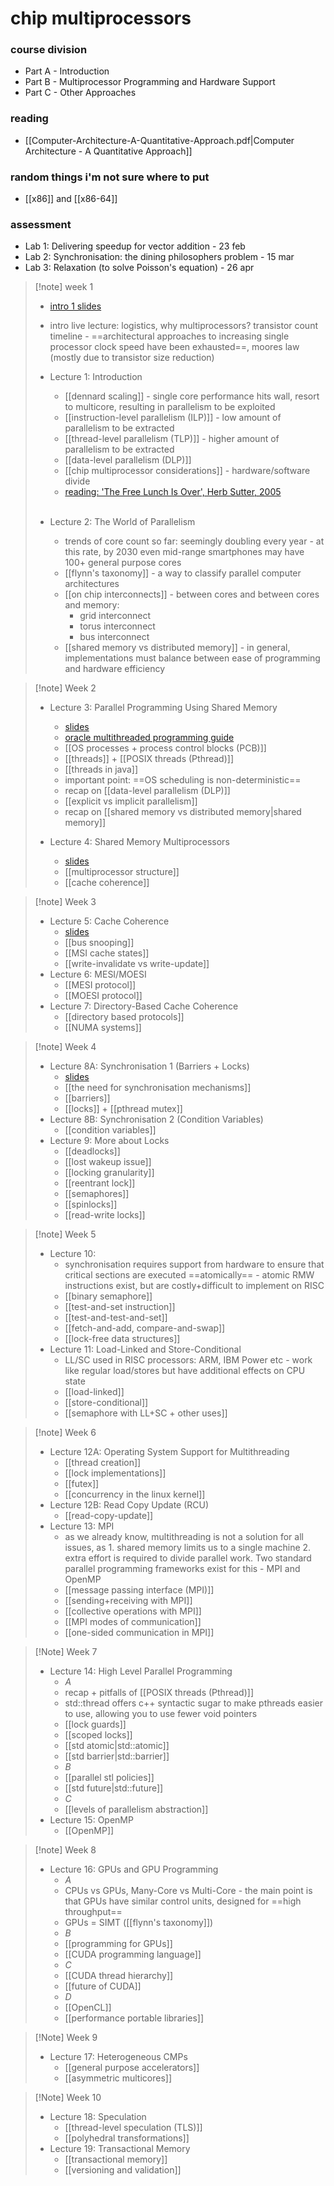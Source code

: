 # chip multiprocessors

### course division
- Part A - Introduction 
- Part B - Multiprocessor Programming and Hardware Support
- Part C - Other Approaches
### reading
- [[Computer-Architecture-A-Quantitative-Approach.pdf|Computer Architecture - A Quantitative Approach]]

### random things i'm not sure where to put
- [[x86]] and [[x86-64]]
### assessment
- Lab 1: Delivering speedup for vector addition - 23 feb
- Lab 2: Synchronisation: the dining philosophers problem - 15 mar
- Lab 3: Relaxation (to solve Poisson's equation) - 26 apr

> [!note] week 1
> - [intro 1 slides](https://olivierpierre.github.io/comp35112/lectures/01a-introduction-1/#1)
> - intro live lecture: logistics, why multiprocessors? transistor count timeline - ==architectural approaches to increasing single processor clock speed have been exhausted==, moores law (mostly due to transistor size reduction)
>   <br>
>   
> - Lecture 1: Introduction
> 	- [[dennard scaling]] - single core performance hits wall, resort to multicore, resulting in parallelism to be exploited
> 	- [[instruction-level parallelism (ILP)]] - low amount of parallelism to be extracted
> 	- [[thread-level parallelism (TLP)]] - higher amount of parallelism to be extracted
> 	- [[data-level parallelism (DLP)]]
> 	- [[chip multiprocessor considerations]] - hardware/software divide
> 	- [reading: 'The Free Lunch Is Over', Herb Sutter, 2005](http://www.gotw.ca/publications/concurrency-ddj.htm)
> 
>   <br>
> - Lecture 2: The World of Parallelism
> 	- trends of core count so far: seemingly doubling every year - at this rate, by 2030 even mid-range smartphones may have 100+ general purpose cores
> 	- [[flynn's taxonomy]] - a way to classify parallel computer architectures
> 	- [[on chip interconnects]] - between cores and between cores and memory:
> 		- grid interconnect
> 		- torus interconnect
> 		- bus interconnect
> 	- [[shared memory vs distributed memory]] - in general, implementations must balance between ease of programming and hardware efficiency

> [!note] Week 2
> - Lecture 3: Parallel Programming Using Shared Memory
> 	- [slides](https://olivierpierre.github.io/comp35112/lectures/03-shared-memory-programming/#1)
> 	- [oracle multithreaded programming guide](https://docs.oracle.com/cd/E53394_01/pdf/E54803.pdf)
> 	- [[OS processes + process control blocks (PCB)]]
> 	- [[threads]] + [[POSIX threads (Pthread)]]
> 	- [[threads in java]]
> 	- important point: ==OS scheduling is non-deterministic==
> 	- recap on [[data-level parallelism (DLP)]]
> 	- [[explicit vs implicit parallelism]]
> 	- recap on [[shared memory vs distributed memory|shared memory]]
> 
> - Lecture 4: Shared Memory Multiprocessors
> 	- [slides](https://olivierpierre.github.io/comp35112/lectures/04-shared-memory-multiprocessors/#1)
> 	- [[multiprocessor structure]]
> 	- [[cache coherence]]

> [!note] Week 3
> - Lecture 5: Cache Coherence
> 	- [slides](https://olivierpierre.github.io/comp35112/lectures/05-cache-coherence/)
> 	- [[bus snooping]]
> 	- [[MSI cache states]]
> 	- [[write-invalidate vs write-update]]
> - Lecture 6: MESI/MOESI
> 	- [[MESI protocol]]
> 	- [[MOESI protocol]]
> - Lecture 7: Directory-Based Cache Coherence
> 	- [[directory based protocols]]
> 	- [[NUMA systems]]

> [!note] Week 4
> - Lecture 8A: Synchronisation 1 (Barriers + Locks)
> 	- [slides](https://olivierpierre.github.io/comp35112/lectures/08a-locks-barriers/#1)
> 	- [[the need for synchronisation mechanisms]]
> 	- [[barriers]]
> 	- [[locks]] + [[pthread mutex]]
> - Lecture 8B: Synchronisation 2 (Condition Variables)
> 	- [[condition variables]]
> - Lecture 9: More about Locks
> 	- [[deadlocks]]
> 	- [[lost wakeup issue]]
> 	- [[locking granularity]]
> 	- [[reentrant lock]]
> 	- [[semaphores]]
> 	- [[spinlocks]]
> 	- [[read-write locks]]

> [!note] Week 5
> - Lecture 10:
> 	- synchronisation requires support from hardware to ensure that critical sections are executed ==atomically== - atomic RMW instructions exist, but are costly+difficult to implement on RISC
> 	- [[binary semaphore]]
> 	- [[test-and-set instruction]]
> 	- [[test-and-test-and-set]]
> 	- [[fetch-and-add, compare-and-swap]]
> 	- [[lock-free data structures]]
> - Lecture 11: Load-Linked and Store-Conditional
> 	- LL/SC used in RISC processors: ARM, IBM Power etc - work like regular load/stores but have additional effects on CPU state
> 	- [[load-linked]]
> 	- [[store-conditional]]
> 	- [[semaphore with LL+SC + other uses]]

> [!note] Week 6
> - Lecture 12A: Operating System Support for Multithreading
> 	- [[thread creation]]
> 	- [[lock implementations]]
> 	- [[futex]]
> 	- [[concurrency in the linux kernel]]
> - Lecture 12B: Read Copy Update (RCU)
> 	- [[read-copy-update]]
> - Lecture 13: MPI
> 	- as we already know, multithreading is not a solution for all issues, as 1. shared memory limits us to a single machine 2. extra effort is required to divide parallel work. Two standard parallel programming frameworks exist for this - MPI and OpenMP
> 	- [[message passing interface (MPI)]]
> 	- [[sending+receiving with MPI]]
> 	- [[collective operations with MPI]]
> 	- [[MPI modes of communication]]
> 	- [[one-sided communication in MPI]]

> [!Note] Week 7
> - Lecture 14: High Level Parallel Programming
> 	- *A*
> 	- recap + pitfalls of [[POSIX threads (Pthread)]]
> 	- std::thread offers c++ syntactic sugar to make pthreads easier to use, allowing you to use fewer void pointers
> 	- [[lock guards]]
> 	- [[scoped locks]]
> 	- [[std atomic|std::atomic]]
> 	- [[std barrier|std::barrier]]
> 	- *B*
> 	- [[parallel stl policies]]
> 	- [[std future|std::future]]
> 	- *C*
> 	- [[levels of parallelism abstraction]]
> - Lecture 15: OpenMP
> 	- [[OpenMP]]
> 

> [!note] Week 8
> - Lecture 16: GPUs and GPU Programming
> 	- *A*
> 	- CPUs vs GPUs, Many-Core vs Multi-Core - the main point is that GPUs have similar control units, designed for ==high throughput==
> 	- GPUs = SIMT ([[flynn's taxonomy]])
> 	- *B*
> 	- [[programming for GPUs]]
> 	- [[CUDA programming language]]
> 	- *C*
> 	- [[CUDA thread hierarchy]]
> 	- [[future of CUDA]]
> 	- *D*
> 	- [[OpenCL]]
> 	- [[performance portable libraries]]

> [!Note] Week 9
> - Lecture 17: Heterogeneous CMPs 
> 	- [[general purpose accelerators]]
> 	- [[asymmetric multicores]]

> [!Note] Week 10
> - Lecture 18: Speculation
> 	- [[thread-level speculation (TLS)]]
> 	- [[polyhedral transformations]]
> - Lecture 19: Transactional Memory
> 	- [[transactional memory]]
> 	- [[versioning and validation]]